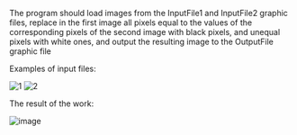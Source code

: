 The program should load images from the InputFile1 and InputFile2 graphic files, replace in the first image all pixels equal to the values of the corresponding pixels of the second image with black pixels, and unequal pixels with white ones, and output the resulting image to the OutputFile graphic file


Examples of input files:

![1](https://github.com/fewHoursLater/Python/assets/84395151/ed464375-a4cb-49d8-a3da-9d40680bcdd3)
![2](https://github.com/fewHoursLater/Python/assets/84395151/61dd0d48-abb3-4528-9f04-1847c490a1b9)

The result of the work:

![image](https://github.com/fewHoursLater/Python/assets/84395151/f232d5ae-35d7-49e5-a40b-4d4354cb3bf2)

